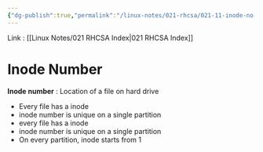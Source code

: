 ```yaml
---
{"dg-publish":true,"permalink":"/linux-notes/021-rhcsa/021-11-inode-no-and-sym-links-and-hard-links/021-11-1-inode-number/","noteIcon":"","created":"2023-10-07T13:47:51.366+05:30","updated":"2023-10-13T17:10:15.014+05:30"}
---
```


Link : [[Linux Notes/021 RHCSA Index\|021 RHCSA Index]]

# Inode Number

**Inode number** : Location of a file on hard drive

<style> .container {font-family: sans-serif; text-align: center;} .button-wrapper button {z-index: 1;height: 40px; width: 100px; margin: 10px;padding: 5px;} .excalidraw .App-menu_top .buttonList { display: flex;} .excalidraw-wrapper { height: 800px; margin: 50px; position: relative;} :root[dir="ltr"] .excalidraw .layer-ui__wrapper .zen-mode-transition.App-menu_bottom--transition-left {transform: none;} </style><script src="https://cdn.jsdelivr.net/npm/react@17/umd/react.production.min.js"></script><script src="https://cdn.jsdelivr.net/npm/react-dom@17/umd/react-dom.production.min.js"></script><script type="text/javascript" src="https://cdn.jsdelivr.net/npm/@excalidraw/excalidraw@0/dist/excalidraw.production.min.js"></script><div id="021-11_Inode_Number_2023-10-07_1313.36.excalidraw.md1"></div><script>(function(){const InitialData={"type":"excalidraw","version":2,"source":"https://github.com/zsviczian/obsidian-excalidraw-plugin/releases/tag/1.9.19","elements":[{"id":"hrqMK4Gm","type":"text","x":-273.786865234375,"y":-248.89962768554688,"width":48.51994323730469,"height":25,"angle":0,"strokeColor":"#1e1e1e","backgroundColor":"transparent","fillStyle":"hachure","strokeWidth":1,"strokeStyle":"solid","roughness":1,"opacity":100,"groupIds":[],"frameId":null,"roundness":null,"seed":1492946635,"version":30,"versionNonce":1870096939,"isDeleted":false,"boundElements":[],"updated":1696664998644,"link":null,"locked":false,"text":"- file","rawText":"- file","fontSize":20,"fontFamily":1,"textAlign":"left","verticalAlign":"top","baseline":17,"containerId":null,"originalText":"- file","lineHeight":1.25},{"id":"FSkolqWD","type":"text","x":-60.572021484375,"y":-314.08836364746094,"width":201.79983520507812,"height":25,"angle":0,"strokeColor":"#1e1e1e","backgroundColor":"transparent","fillStyle":"hachure","strokeWidth":1,"strokeStyle":"solid","roughness":1,"opacity":100,"groupIds":[],"frameId":null,"roundness":null,"seed":1289211333,"version":48,"versionNonce":1974198789,"isDeleted":false,"boundElements":[{"id":"98PucNqfia-lfLnW6V6uv","type":"arrow"}],"updated":1696664998644,"link":null,"locked":false,"text":"physical path (data)","rawText":"physical path (data)","fontSize":20,"fontFamily":1,"textAlign":"left","verticalAlign":"top","baseline":17,"containerId":null,"originalText":"physical path (data)","lineHeight":1.25},{"id":"6iF243iH","type":"text","x":-46.346435546875,"y":-235.9647216796875,"width":84.67991638183594,"height":25,"angle":0,"strokeColor":"#1e1e1e","backgroundColor":"transparent","fillStyle":"hachure","strokeWidth":1,"strokeStyle":"solid","roughness":1,"opacity":100,"groupIds":[],"frameId":null,"roundness":null,"seed":992027589,"version":76,"versionNonce":1962863819,"isDeleted":false,"boundElements":[{"id":"98PucNqfia-lfLnW6V6uv","type":"arrow"}],"updated":1696664998644,"link":null,"locked":false,"text":"file path","rawText":"file path","fontSize":20,"fontFamily":1,"textAlign":"left","verticalAlign":"top","baseline":17,"containerId":null,"originalText":"file path","lineHeight":1.25},{"id":"98PucNqfia-lfLnW6V6uv","type":"arrow","x":-185.0834856810443,"y":-260.20490611974964,"width":137.68905746479987,"height":123.77296104552744,"angle":3.6548425149331134,"strokeColor":"#1e1e1e","backgroundColor":"transparent","fillStyle":"hachure","strokeWidth":1,"strokeStyle":"solid","roughness":1,"opacity":100,"groupIds":[],"frameId":null,"roundness":{"type":2},"seed":1336101291,"version":297,"versionNonce":273373541,"isDeleted":false,"boundElements":[],"updated":1696664998644,"link":null,"locked":false,"points":[[0,0],[137.68905746479987,-58.922603989863376],[49.075927734375,64.85035705566406]],"lastCommittedPoint":[49.075927734375,64.85035705566406],"startBinding":{"elementId":"6iF243iH","focus":-0.4622034645134224,"gap":10.943125372853679},"endBinding":{"elementId":"FSkolqWD","focus":0.856080631496139,"gap":7.627964169485182},"startArrowhead":null,"endArrowhead":"arrow"},{"id":"yucpvmXq28rGdtbqjVtMI","type":"rectangle","x":-288.3416748046875,"y":-96.95372009277344,"width":272.5467529296875,"height":148.98049926757812,"angle":0,"strokeColor":"#1e1e1e","backgroundColor":"transparent","fillStyle":"hachure","strokeWidth":1,"strokeStyle":"solid","roughness":1,"opacity":100,"groupIds":[],"frameId":null,"roundness":{"type":3},"seed":90234731,"version":126,"versionNonce":1254417605,"isDeleted":false,"boundElements":null,"updated":1696664998645,"link":null,"locked":false},{"id":"yhvmR7soUQkspz9Fsq6ly","type":"rectangle","x":-251.5347900390625,"y":-39.11421203613281,"width":37.683349609375,"height":22.785247802734375,"angle":0,"strokeColor":"#1e1e1e","backgroundColor":"transparent","fillStyle":"hachure","strokeWidth":1,"strokeStyle":"solid","roughness":1,"opacity":100,"groupIds":[],"frameId":null,"roundness":{"type":3},"seed":1824545605,"version":29,"versionNonce":1543271947,"isDeleted":false,"boundElements":[{"id":"xFCIQclTciD2jG8F0BU2x","type":"arrow"}],"updated":1696664998645,"link":null,"locked":false},{"id":"MwaaZa9W","type":"text","x":-273.4852294921875,"y":-71.93217468261719,"width":87.05995178222656,"height":25,"angle":0,"strokeColor":"#1e1e1e","backgroundColor":"transparent","fillStyle":"hachure","strokeWidth":1,"strokeStyle":"solid","roughness":1,"opacity":100,"groupIds":[],"frameId":null,"roundness":null,"seed":2094079595,"version":28,"versionNonce":1219888165,"isDeleted":false,"boundElements":null,"updated":1696664998645,"link":null,"locked":false,"text":"( 10 mb )","rawText":"( 10 mb )","fontSize":20,"fontFamily":1,"textAlign":"left","verticalAlign":"top","baseline":17,"containerId":null,"originalText":"( 10 mb )","lineHeight":1.25},{"id":"zugITQ-7GPEPEuFxtTTs9","type":"line","x":-241.894775390625,"y":-37.36152648925781,"width":7.0108642578125,"height":21.908905029296875,"angle":0,"strokeColor":"#1e1e1e","backgroundColor":"transparent","fillStyle":"hachure","strokeWidth":1,"strokeStyle":"solid","roughness":1,"opacity":100,"groupIds":[],"frameId":null,"roundness":{"type":2},"seed":966902059,"version":19,"versionNonce":1219984555,"isDeleted":false,"boundElements":null,"updated":1696664998645,"link":null,"locked":false,"points":[[0,0],[-7.0108642578125,21.908905029296875]],"lastCommittedPoint":null,"startBinding":null,"endBinding":null,"startArrowhead":null,"endArrowhead":null},{"id":"S-ReVqEosxwHzi_-Y7OZw","type":"line","x":-219.9859619140625,"y":-35.60884094238281,"width":7.0108642578125,"height":15.7744140625,"angle":0,"strokeColor":"#1e1e1e","backgroundColor":"transparent","fillStyle":"hachure","strokeWidth":1,"strokeStyle":"solid","roughness":1,"opacity":100,"groupIds":[],"frameId":null,"roundness":{"type":2},"seed":1886840933,"version":51,"versionNonce":1577858949,"isDeleted":false,"boundElements":null,"updated":1696664998645,"link":null,"locked":false,"points":[[0,0],[-7.0108642578125,15.7744140625]],"lastCommittedPoint":null,"startBinding":null,"endBinding":null,"startArrowhead":null,"endArrowhead":null},{"id":"9iwii_0CN9l9aryN9zB4r","type":"line","x":-231.3785400390625,"y":-36.48515319824219,"width":7.0108642578125,"height":21.03253173828125,"angle":0,"strokeColor":"#1e1e1e","backgroundColor":"transparent","fillStyle":"hachure","strokeWidth":1,"strokeStyle":"solid","roughness":1,"opacity":100,"groupIds":[],"frameId":null,"roundness":{"type":2},"seed":1823095019,"version":14,"versionNonce":26783563,"isDeleted":false,"boundElements":null,"updated":1696664998645,"link":null,"locked":false,"points":[[0,0],[-7.0108642578125,21.03253173828125]],"lastCommittedPoint":null,"startBinding":null,"endBinding":null,"startArrowhead":null,"endArrowhead":null},{"id":"FjYjVi7z","type":"text","x":128.7294921875,"y":-30.146926879882812,"width":123.67990112304688,"height":25,"angle":0,"strokeColor":"#1e1e1e","backgroundColor":"transparent","fillStyle":"hachure","strokeWidth":1,"strokeStyle":"solid","roughness":1,"opacity":100,"groupIds":[],"frameId":null,"roundness":null,"seed":445393701,"version":49,"versionNonce":84213477,"isDeleted":false,"boundElements":[{"id":"xFCIQclTciD2jG8F0BU2x","type":"arrow"},{"id":"1oCc0Z3ypY_2LGj5gr0eo","type":"arrow"},{"id":"JKxTHwLGdsmWiBJlL1WVd","type":"arrow"}],"updated":1696664998645,"link":null,"locked":false,"text":"/usr/abc.txt","rawText":"/usr/abc.txt","fontSize":20,"fontFamily":1,"textAlign":"left","verticalAlign":"top","baseline":17,"containerId":null,"originalText":"/usr/abc.txt","lineHeight":1.25},{"id":"xFCIQclTciD2jG8F0BU2x","type":"arrow","x":118.28759765625001,"y":-20.24115499441257,"width":316.3646240234375,"height":2.1513137649321585,"angle":0,"strokeColor":"#1e1e1e","backgroundColor":"transparent","fillStyle":"hachure","strokeWidth":1,"strokeStyle":"solid","roughness":1,"opacity":100,"groupIds":[],"frameId":null,"roundness":{"type":2},"seed":939810155,"version":81,"versionNonce":2029686251,"isDeleted":false,"boundElements":null,"updated":1696664998645,"link":null,"locked":false,"points":[[0,0],[-316.3646240234375,-2.1513137649321585]],"lastCommittedPoint":null,"startBinding":{"elementId":"FjYjVi7z","focus":0.159296335945754,"gap":10.441894531249986},"endBinding":{"elementId":"yhvmR7soUQkspz9Fsq6ly","focus":0.4421349747301396,"gap":15.7744140625},"startArrowhead":null,"endArrowhead":"arrow"},{"id":"SBKclXtA","type":"text","x":148.8963623046875,"y":5.7988433837890625,"width":84.67991638183594,"height":25,"angle":0,"strokeColor":"#1e1e1e","backgroundColor":"transparent","fillStyle":"hachure","strokeWidth":1,"strokeStyle":"solid","roughness":1,"opacity":100,"groupIds":[],"frameId":null,"roundness":null,"seed":872681797,"version":31,"versionNonce":338549317,"isDeleted":false,"boundElements":null,"updated":1696664998646,"link":null,"locked":false,"text":"file path","rawText":"file path","fontSize":20,"fontFamily":1,"textAlign":"left","verticalAlign":"top","baseline":17,"containerId":null,"originalText":"file path","lineHeight":1.25},{"id":"bSmyCua2p8nC6tmv97kZI","type":"line","x":132.309326171875,"y":-2.3072662353515616,"width":120.9371337890625,"height":1.752716064453125,"angle":0,"strokeColor":"#1e1e1e","backgroundColor":"transparent","fillStyle":"hachure","strokeWidth":1,"strokeStyle":"solid","roughness":1,"opacity":100,"groupIds":[],"frameId":null,"roundness":{"type":2},"seed":533311723,"version":45,"versionNonce":1911003275,"isDeleted":false,"boundElements":null,"updated":1696664998646,"link":null,"locked":false,"points":[[0,0],[120.9371337890625,1.752716064453125]],"lastCommittedPoint":null,"startBinding":null,"endBinding":null,"startArrowhead":null,"endArrowhead":null},{"id":"1oCc0Z3ypY_2LGj5gr0eo","type":"arrow","x":127.0511474609375,"y":-42.61964416503906,"width":293.579345703125,"height":39.43603515625,"angle":0,"strokeColor":"#1e1e1e","backgroundColor":"transparent","fillStyle":"hachure","strokeWidth":1,"strokeStyle":"solid","roughness":1,"opacity":100,"groupIds":[],"frameId":null,"roundness":{"type":2},"seed":1211484453,"version":280,"versionNonce":878987685,"isDeleted":false,"boundElements":null,"updated":1696664998646,"link":null,"locked":false,"points":[[0,0],[-135.835205078125,-39.43603515625],[-293.579345703125,-13.145355224609375]],"lastCommittedPoint":[-293.579345703125,-13.145355224609375],"startBinding":{"elementId":"FjYjVi7z","focus":0.21448799406791083,"gap":12.47271728515625},"endBinding":null,"startArrowhead":null,"endArrowhead":"arrow"},{"id":"OlFWCX4z","type":"text","x":-10.83447265625,"y":-109.79768371582031,"width":120.17988586425781,"height":25,"angle":0,"strokeColor":"#1e1e1e","backgroundColor":"transparent","fillStyle":"hachure","strokeWidth":1,"strokeStyle":"solid","roughness":1,"opacity":100,"groupIds":[],"frameId":null,"roundness":null,"seed":137231749,"version":15,"versionNonce":1780109099,"isDeleted":false,"boundElements":null,"updated":1696664998646,"link":null,"locked":false,"text":"inode number","rawText":"inode number","fontSize":20,"fontFamily":1,"textAlign":"left","verticalAlign":"top","baseline":17,"containerId":null,"originalText":"inode number","lineHeight":1.25},{"id":"JKxTHwLGdsmWiBJlL1WVd","type":"arrow","x":504.7606201171875,"y":-63.65220642089844,"width":264.6595458984375,"height":44.694122314453125,"angle":0,"strokeColor":"#1e1e1e","backgroundColor":"transparent","fillStyle":"hachure","strokeWidth":1,"strokeStyle":"solid","roughness":1,"opacity":100,"groupIds":[],"frameId":null,"roundness":{"type":2},"seed":861510155,"version":253,"versionNonce":481295275,"isDeleted":false,"boundElements":null,"updated":1696665047510,"link":null,"locked":false,"points":[[0,0],[-126.1953125,-22.785186767578125],[-264.6595458984375,21.908935546875]],"lastCommittedPoint":[-264.6595458984375,21.908935546875],"startBinding":{"elementId":"zyQfG4HyDJ3HCcxOgDH0O","focus":0.15246532843960878,"gap":14.090100785736873},"endBinding":{"elementId":"FjYjVi7z","focus":-0.24978590170651446,"gap":11.596343994140625},"startArrowhead":null,"endArrowhead":"arrow"},{"id":"zyQfG4HyDJ3HCcxOgDH0O","type":"ellipse","x":517.0299072265625,"y":-77.67390441894531,"width":57.8394775390625,"height":50.828643798828125,"angle":0,"strokeColor":"#1e1e1e","backgroundColor":"transparent","fillStyle":"hachure","strokeWidth":1,"strokeStyle":"solid","roughness":1,"opacity":100,"groupIds":[],"frameId":null,"roundness":{"type":2},"seed":449561861,"version":57,"versionNonce":1140666827,"isDeleted":false,"boundElements":[{"id":"JKxTHwLGdsmWiBJlL1WVd","type":"arrow"}],"updated":1696664998646,"link":null,"locked":false},{"id":"MyEYBnm5-MqPF6dul-dqe","type":"freedraw","x":524.9168701171875,"y":-32.97975158691406,"width":12.26904296875,"height":47.3232421875,"angle":0,"strokeColor":"#1e1e1e","backgroundColor":"transparent","fillStyle":"hachure","strokeWidth":0.5,"strokeStyle":"solid","roughness":1,"opacity":100,"groupIds":[],"frameId":null,"roundness":null,"seed":2025507691,"version":45,"versionNonce":1158601387,"isDeleted":false,"boundElements":null,"updated":1696665023068,"link":null,"locked":false,"points":[[0,0],[-1.7528076171875,1.75274658203125],[-4.3818359375,3.50543212890625],[-4.3818359375,4.381805419921875],[-5.2581787109375,6.134490966796875],[-6.1343994140625,7.88720703125],[-6.1343994140625,8.763580322265625],[-7.0108642578125,9.639923095703125],[-7.0108642578125,10.51629638671875],[-7.88720703125,10.51629638671875],[-7.88720703125,11.39263916015625],[-8.7635498046875,13.145355224609375],[-8.7635498046875,14.021697998046875],[-9.6400146484375,15.7744140625],[-9.6400146484375,16.650787353515625],[-9.6400146484375,17.527130126953125],[-10.516357421875,18.40350341796875],[-10.516357421875,19.27984619140625],[-10.516357421875,20.15618896484375],[-10.516357421875,21.032562255859375],[-10.516357421875,21.908905029296875],[-10.516357421875,22.7852783203125],[-10.516357421875,23.66162109375],[-10.516357421875,24.537994384765625],[-10.516357421875,25.414337158203125],[-11.392578125,27.16705322265625],[-11.392578125,28.04339599609375],[-11.392578125,29.796112060546875],[-11.392578125,31.548828125],[-11.392578125,32.425201416015625],[-11.392578125,33.301544189453125],[-11.392578125,34.177886962890625],[-11.392578125,35.05426025390625],[-12.26904296875,35.05426025390625],[-12.26904296875,35.93060302734375],[-12.26904296875,39.43603515625],[-12.26904296875,42.065093994140625],[-11.392578125,45.570526123046875],[-10.516357421875,46.446868896484375],[-10.516357421875,47.3232421875],[-10.516357421875,47.3232421875]],"pressures":[],"simulatePressure":true,"lastCommittedPoint":[-10.516357421875,47.3232421875]},{"id":"tQMrwdBL-8gpOZDkkmgrK","type":"freedraw","x":573.116455078125,"y":-35.60881042480469,"width":18.4034423828125,"height":42.065093994140625,"angle":0,"strokeColor":"#1e1e1e","backgroundColor":"transparent","fillStyle":"hachure","strokeWidth":0.5,"strokeStyle":"solid","roughness":1,"opacity":100,"groupIds":[],"frameId":null,"roundness":null,"seed":1508735755,"version":40,"versionNonce":783476421,"isDeleted":false,"boundElements":null,"updated":1696665016612,"link":null,"locked":false,"points":[[0,0],[0.8763427734375,0],[3.5054931640625,1.75274658203125],[4.3817138671875,2.629058837890625],[5.258056640625,2.629058837890625],[7.0107421875,5.258148193359375],[9.639892578125,7.0108642578125],[10.5162353515625,7.88720703125],[11.3927001953125,8.7635498046875],[11.3927001953125,9.639923095703125],[12.2689208984375,9.639923095703125],[13.145263671875,10.516265869140625],[15.7742919921875,13.145355224609375],[16.6507568359375,14.021697998046875],[16.6507568359375,14.898040771484375],[17.527099609375,15.7744140625],[18.4034423828125,16.6507568359375],[18.4034423828125,17.527130126953125],[18.4034423828125,18.403472900390625],[18.4034423828125,20.15618896484375],[18.4034423828125,21.032562255859375],[18.4034423828125,21.908905029296875],[18.4034423828125,25.414337158203125],[18.4034423828125,28.91973876953125],[18.4034423828125,32.4251708984375],[18.4034423828125,33.301544189453125],[17.527099609375,35.05426025390625],[17.527099609375,35.93060302734375],[16.6507568359375,35.93060302734375],[16.6507568359375,36.80694580078125],[16.6507568359375,37.683319091796875],[15.7742919921875,37.683319091796875],[15.7742919921875,38.559661865234375],[15.7742919921875,39.43603515625],[14.021728515625,39.43603515625],[14.021728515625,40.3123779296875],[14.021728515625,42.065093994140625],[14.021728515625,42.065093994140625]],"pressures":[],"simulatePressure":true,"lastCommittedPoint":[14.021728515625,42.065093994140625]},{"id":"fx4f8exN","type":"text","x":528.03125,"y":41.58409118652344,"width":41.75994873046875,"height":25,"angle":0,"strokeColor":"#1e1e1e","backgroundColor":"transparent","fillStyle":"hachure","strokeWidth":0.5,"strokeStyle":"solid","roughness":1,"opacity":100,"groupIds":[],"frameId":null,"roundness":null,"seed":940235845,"version":5,"versionNonce":567974155,"isDeleted":false,"boundElements":null,"updated":1696665031478,"link":null,"locked":false,"text":"user","rawText":"user","fontSize":20,"fontFamily":1,"textAlign":"left","verticalAlign":"top","baseline":17,"containerId":null,"originalText":"user","lineHeight":1.25},{"id":"1EcfqVDT","type":"text","x":349.3912353515625,"y":-124.52870178222656,"width":66.07994079589844,"height":25,"angle":0,"strokeColor":"#1e1e1e","backgroundColor":"transparent","fillStyle":"hachure","strokeWidth":0.5,"strokeStyle":"solid","roughness":1,"opacity":100,"groupIds":[],"frameId":null,"roundness":null,"seed":1137152235,"version":19,"versionNonce":941659595,"isDeleted":false,"boundElements":null,"updated":1696665050588,"link":null,"locked":false,"text":"access","rawText":"access","fontSize":20,"fontFamily":1,"textAlign":"left","verticalAlign":"top","baseline":17,"containerId":null,"originalText":"access","lineHeight":1.25},{"id":"boq1drRC","type":"text","x":-112.8123779296875,"y":-289.10670471191406,"width":10,"height":25,"angle":0,"strokeColor":"#1e1e1e","backgroundColor":"transparent","fillStyle":"hachure","strokeWidth":1,"strokeStyle":"solid","roughness":1,"opacity":100,"groupIds":[],"frameId":null,"roundness":null,"seed":2046297899,"version":4,"versionNonce":1874664299,"isDeleted":true,"boundElements":null,"updated":1696664998644,"link":null,"locked":false,"text":"","rawText":"","fontSize":20,"fontFamily":1,"textAlign":"center","verticalAlign":"middle","baseline":17,"containerId":"98PucNqfia-lfLnW6V6uv","originalText":"","lineHeight":1.25},{"id":"tM9vrevvIx4MZFlyPGdem","type":"freedraw","x":569.6109619140625,"y":-35.60881042480469,"width":17.5272216796875,"height":64.850341796875,"angle":0,"strokeColor":"#1e1e1e","backgroundColor":"transparent","fillStyle":"hachure","strokeWidth":1,"strokeStyle":"solid","roughness":1,"opacity":100,"groupIds":[],"frameId":null,"roundness":null,"seed":431039915,"version":41,"versionNonce":530568427,"isDeleted":true,"boundElements":null,"updated":1696664992908,"link":null,"locked":false,"points":[[0,0],[1.7528076171875,0.876373291015625],[2.6290283203125,2.629058837890625],[3.5054931640625,6.134490966796875],[6.134521484375,8.7635498046875],[7.010986328125,9.639923095703125],[7.010986328125,10.516265869140625],[8.7635498046875,14.898040771484375],[9.6400146484375,15.7744140625],[10.5162353515625,16.6507568359375],[10.5162353515625,17.527130126953125],[11.392578125,18.403472900390625],[11.392578125,19.27984619140625],[11.392578125,20.15618896484375],[12.26904296875,20.15618896484375],[12.26904296875,21.032562255859375],[12.26904296875,22.785247802734375],[14.898193359375,23.66162109375],[14.898193359375,24.5379638671875],[14.898193359375,25.414337158203125],[14.898193359375,26.290679931640625],[14.898193359375,28.04339599609375],[15.7744140625,28.91973876953125],[15.7744140625,29.796112060546875],[16.6507568359375,33.301544189453125],[17.5272216796875,35.93060302734375],[17.5272216796875,38.559661865234375],[17.5272216796875,42.941436767578125],[17.5272216796875,44.69415283203125],[17.5272216796875,45.570526123046875],[17.5272216796875,47.3232421875],[16.6507568359375,49.075927734375],[16.6507568359375,49.952301025390625],[16.6507568359375,52.58135986328125],[16.6507568359375,57.839508056640625],[15.7744140625,61.344940185546875],[15.7744140625,64.850341796875],[14.898193359375,64.850341796875],[14.898193359375,64.850341796875]],"pressures":[],"simulatePressure":true,"lastCommittedPoint":[14.898193359375,64.850341796875]},{"id":"XGjfpbmoVm_CgChqvVmPq","type":"freedraw","x":570.4873046875,"y":-34.73243713378906,"width":17.527099609375,"height":39.436004638671875,"angle":0,"strokeColor":"#1e1e1e","backgroundColor":"transparent","fillStyle":"hachure","strokeWidth":1,"strokeStyle":"solid","roughness":1,"opacity":100,"groupIds":[],"frameId":null,"roundness":null,"seed":1112276875,"version":34,"versionNonce":816496747,"isDeleted":true,"boundElements":null,"updated":1696664998646,"link":null,"locked":false,"points":[[0,0],[0.87646484375,0],[0.87646484375,0.876373291015625],[0.87646484375,1.752685546875],[1.752685546875,1.752685546875],[1.752685546875,2.629058837890625],[2.629150390625,4.38177490234375],[4.3818359375,6.134490966796875],[5.2581787109375,7.887176513671875],[5.2581787109375,9.639892578125],[7.0108642578125,14.02166748046875],[8.763671875,15.774383544921875],[9.639892578125,16.6507568359375],[9.639892578125,17.527099609375],[10.5162353515625,18.403472900390625],[11.3927001953125,19.279815673828125],[11.3927001953125,21.03253173828125],[12.26904296875,21.90887451171875],[12.26904296875,22.785247802734375],[14.0218505859375,24.5379638671875],[14.8980712890625,27.167022705078125],[15.7744140625,29.79608154296875],[16.65087890625,30.672454833984375],[17.527099609375,33.301513671875],[17.527099609375,34.177886962890625],[17.527099609375,35.054229736328125],[17.527099609375,35.930572509765625],[17.527099609375,36.80694580078125],[17.527099609375,37.68328857421875],[17.527099609375,38.559661865234375],[17.527099609375,39.436004638671875],[17.527099609375,39.436004638671875]],"pressures":[],"simulatePressure":true,"lastCommittedPoint":[17.527099609375,39.436004638671875]}],"appState":{"theme":"dark","viewBackgroundColor":"#ffffff","currentItemStrokeColor":"#1e1e1e","currentItemBackgroundColor":"transparent","currentItemFillStyle":"hachure","currentItemStrokeWidth":0.5,"currentItemStrokeStyle":"solid","currentItemRoughness":1,"currentItemOpacity":100,"currentItemFontFamily":1,"currentItemFontSize":20,"currentItemTextAlign":"left","currentItemStartArrowhead":null,"currentItemEndArrowhead":"arrow","scrollX":-50.08245849609375,"scrollY":398.18743896484375,"zoom":{"value":1},"currentItemRoundness":"round","gridSize":null,"gridColor":{"Bold":"#C9C9C9FF","Regular":"#EDEDEDFF"},"currentStrokeOptions":null,"previousGridSize":null,"frameRendering":{"enabled":true,"clip":true,"name":true,"outline":true}},"files":{}};InitialData.scrollToContent=true;App=()=>{const e=React.useRef(null),t=React.useRef(null),[n,i]=React.useState({width:void 0,height:void 0});return React.useEffect(()=>{i({width:t.current.getBoundingClientRect().width,height:t.current.getBoundingClientRect().height});const e=()=>{i({width:t.current.getBoundingClientRect().width,height:t.current.getBoundingClientRect().height})};return window.addEventListener("resize",e),()=>window.removeEventListener("resize",e)},[t]),React.createElement(React.Fragment,null,React.createElement("div",{className:"excalidraw-wrapper",ref:t},React.createElement(ExcalidrawLib.Excalidraw,{ref:e,width:n.width,height:n.height,initialData:InitialData,viewModeEnabled:!0,zenModeEnabled:!0,gridModeEnabled:!1})))},excalidrawWrapper=document.getElementById("021-11_Inode_Number_2023-10-07_1313.36.excalidraw.md1");ReactDOM.render(React.createElement(App),excalidrawWrapper);})();</script>

- Every file has a inode
- inode number is unique on a single partition
- every file has a inode
- inode number is unique on a single partition 
- On every partition, inode starts from 1

<div id="021-11_Inode_Number_2023-10-07_1321.55.excalidraw.md2"></div><script>(function(){const InitialData={"type":"excalidraw","version":2,"source":"https://github.com/zsviczian/obsidian-excalidraw-plugin/releases/tag/1.9.19","elements":[{"id":"PbC08jE1-xZA2eOrpBy7H","type":"rectangle","x":-484.9124755859375,"y":-190.7238311767578,"width":551.2279663085938,"height":318.99359130859375,"angle":0,"strokeColor":"#1e1e1e","backgroundColor":"transparent","fillStyle":"hachure","strokeWidth":1,"strokeStyle":"solid","roughness":1,"opacity":100,"groupIds":[],"frameId":null,"roundness":{"type":3},"seed":102619211,"version":131,"versionNonce":787927435,"isDeleted":false,"boundElements":null,"updated":1696665152675,"link":null,"locked":false},{"id":"F-x0dUrz7wsycRBU5knsq","type":"line","x":-321.91021728515625,"y":-188.9711151123047,"width":0,"height":315.4881896972656,"angle":0,"strokeColor":"#1e1e1e","backgroundColor":"transparent","fillStyle":"hachure","strokeWidth":1,"strokeStyle":"solid","roughness":1,"opacity":100,"groupIds":[],"frameId":null,"roundness":{"type":2},"seed":106101605,"version":110,"versionNonce":66317547,"isDeleted":false,"boundElements":null,"updated":1696665167318,"link":null,"locked":false,"points":[[0,0],[0,315.4881896972656]],"lastCommittedPoint":null,"startBinding":null,"endBinding":null,"startArrowhead":null,"endArrowhead":null},{"id":"C9VeQHHpHVV1gUa37pcxN","type":"line","x":-110.70843505859375,"y":-189.8474578857422,"width":4.38177490234375,"height":316.3645324707031,"angle":0,"strokeColor":"#1e1e1e","backgroundColor":"transparent","fillStyle":"hachure","strokeWidth":1,"strokeStyle":"solid","roughness":1,"opacity":100,"groupIds":[],"frameId":null,"roundness":{"type":2},"seed":491403941,"version":128,"versionNonce":1767783659,"isDeleted":false,"boundElements":null,"updated":1696665180829,"link":null,"locked":false,"points":[[0,0],[4.38177490234375,316.3645324707031]],"lastCommittedPoint":null,"startBinding":null,"endBinding":null,"startArrowhead":null,"endArrowhead":null},{"id":"xpknruKhPHZNVzyz7by9u","type":"rectangle","x":-440.21832275390625,"y":-110.09907531738281,"width":39.43603515625,"height":24.537994384765625,"angle":0,"strokeColor":"#1e1e1e","backgroundColor":"transparent","fillStyle":"hachure","strokeWidth":1,"strokeStyle":"solid","roughness":1,"opacity":100,"groupIds":[],"frameId":null,"roundness":{"type":3},"seed":2123819685,"version":29,"versionNonce":1561481509,"isDeleted":false,"boundElements":null,"updated":1696665192445,"link":null,"locked":false},{"type":"rectangle","version":31,"versionNonce":1651560683,"isDeleted":false,"id":"PemfOAY_ztsPtm3CCQBV6","fillStyle":"hachure","strokeWidth":1,"strokeStyle":"solid","roughness":1,"opacity":100,"angle":0,"x":-285.59600830078125,"y":-132.06668090820312,"strokeColor":"#1e1e1e","backgroundColor":"transparent","width":39.43603515625,"height":24.537994384765625,"seed":2121403365,"groupIds":[],"frameId":null,"roundness":{"type":3},"boundElements":[],"updated":1696665197948,"link":null,"locked":false},{"type":"rectangle","version":32,"versionNonce":875543243,"isDeleted":false,"id":"uAfLVnxSQColttSGORVzf","fillStyle":"hachure","strokeWidth":1,"strokeStyle":"solid","roughness":1,"opacity":100,"angle":0,"x":-221.59600830078125,"y":-15.066680908203125,"strokeColor":"#1e1e1e","backgroundColor":"transparent","width":39.43603515625,"height":24.537994384765625,"seed":1729876523,"groupIds":[],"frameId":null,"roundness":{"type":3},"boundElements":[{"id":"QmEVKevPbTZa8MoVfh00i","type":"arrow"}],"updated":1696665332030,"link":null,"locked":false},{"type":"rectangle","version":31,"versionNonce":193141797,"isDeleted":false,"id":"SrORM-B3wXhhx0gfK65v1","fillStyle":"hachure","strokeWidth":1,"strokeStyle":"solid","roughness":1,"opacity":100,"angle":0,"x":-88.59600830078125,"y":-146.06668090820312,"strokeColor":"#1e1e1e","backgroundColor":"transparent","width":39.43603515625,"height":24.537994384765625,"seed":572120587,"groupIds":[],"frameId":null,"roundness":{"type":3},"boundElements":[],"updated":1696665203135,"link":null,"locked":false},{"type":"rectangle","version":45,"versionNonce":151974629,"isDeleted":false,"id":"PdhU_jlirEYKS2A8w8Phl","fillStyle":"hachure","strokeWidth":1,"strokeStyle":"solid","roughness":1,"opacity":100,"angle":0,"x":-42.34869384765625,"y":-29.637176513671875,"strokeColor":"#1e1e1e","backgroundColor":"transparent","width":39.43603515625,"height":24.537994384765625,"seed":338753003,"groupIds":[],"frameId":null,"roundness":{"type":3},"boundElements":[{"id":"b2e3IOrKX7_bNwmH_udly","type":"arrow"}],"updated":1696665289800,"link":null,"locked":false},{"id":"Mm65tSDC","type":"text","x":-433.87799072265625,"y":-139.7976837158203,"width":46.55998229980469,"height":25,"angle":0,"strokeColor":"#1e1e1e","backgroundColor":"transparent","fillStyle":"hachure","strokeWidth":1,"strokeStyle":"solid","roughness":1,"opacity":100,"groupIds":[],"frameId":null,"roundness":null,"seed":1117452197,"version":5,"versionNonce":1886000043,"isDeleted":false,"boundElements":null,"updated":1696665215131,"link":null,"locked":false,"text":"1003","rawText":"1003","fontSize":20,"fontFamily":1,"textAlign":"left","verticalAlign":"top","baseline":17,"containerId":null,"originalText":"1003","lineHeight":1.25},{"id":"89bzDgMf","type":"text","x":-277.87799072265625,"y":-91.79768371582031,"width":52.51997375488281,"height":25,"angle":0,"strokeColor":"#1e1e1e","backgroundColor":"transparent","fillStyle":"hachure","strokeWidth":1,"strokeStyle":"solid","roughness":1,"opacity":100,"groupIds":[],"frameId":null,"roundness":null,"seed":852620101,"version":5,"versionNonce":398455307,"isDeleted":false,"boundElements":null,"updated":1696665222115,"link":null,"locked":false,"text":"2007","rawText":"2007","fontSize":20,"fontFamily":1,"textAlign":"left","verticalAlign":"top","baseline":17,"containerId":null,"originalText":"2007","lineHeight":1.25},{"id":"m4w0eMsI","type":"text","x":-222.87799072265625,"y":25.202316284179688,"width":46.55998229980469,"height":25,"angle":0,"strokeColor":"#1e1e1e","backgroundColor":"transparent","fillStyle":"hachure","strokeWidth":1,"strokeStyle":"solid","roughness":1,"opacity":100,"groupIds":[],"frameId":null,"roundness":null,"seed":1971733221,"version":5,"versionNonce":1852947563,"isDeleted":false,"boundElements":null,"updated":1696665230316,"link":null,"locked":false,"text":"1003","rawText":"1003","fontSize":20,"fontFamily":1,"textAlign":"left","verticalAlign":"top","baseline":17,"containerId":null,"originalText":"1003","lineHeight":1.25},{"id":"bd0hPsKB","type":"text","x":-84.13604736328125,"y":-171.6848907470703,"width":38.3599853515625,"height":25,"angle":0,"strokeColor":"#1e1e1e","backgroundColor":"transparent","fillStyle":"hachure","strokeWidth":1,"strokeStyle":"solid","roughness":1,"opacity":100,"groupIds":[],"frameId":null,"roundness":null,"seed":280913541,"version":14,"versionNonce":385504453,"isDeleted":false,"boundElements":null,"updated":1696665249481,"link":null,"locked":false,"text":"1001","rawText":"1001","fontSize":20,"fontFamily":1,"textAlign":"left","verticalAlign":"top","baseline":17,"containerId":null,"originalText":"1001","lineHeight":1.25},{"id":"OzYOsGbm","type":"text","x":-35.87799072265625,"y":15.202316284179688,"width":46.55998229980469,"height":25,"angle":0,"strokeColor":"#1e1e1e","backgroundColor":"transparent","fillStyle":"hachure","strokeWidth":1,"strokeStyle":"solid","roughness":1,"opacity":100,"groupIds":[],"frameId":null,"roundness":null,"seed":1255202341,"version":5,"versionNonce":438244651,"isDeleted":false,"boundElements":null,"updated":1696665246118,"link":null,"locked":false,"text":"1003","rawText":"1003","fontSize":20,"fontFamily":1,"textAlign":"left","verticalAlign":"top","baseline":17,"containerId":null,"originalText":"1003","lineHeight":1.25},{"id":"de26ucsz","type":"text","x":285.40460205078125,"y":-16.328964233398438,"width":123.67990112304688,"height":25,"angle":0,"strokeColor":"#1e1e1e","backgroundColor":"transparent","fillStyle":"hachure","strokeWidth":1,"strokeStyle":"solid","roughness":1,"opacity":100,"groupIds":[],"frameId":null,"roundness":null,"seed":1336256389,"version":52,"versionNonce":322576683,"isDeleted":false,"boundElements":[{"id":"b2e3IOrKX7_bNwmH_udly","type":"arrow"}],"updated":1696665294723,"link":null,"locked":false,"text":"/usr/abc.txt","rawText":"/usr/abc.txt","fontSize":20,"fontFamily":1,"textAlign":"left","verticalAlign":"top","baseline":17,"containerId":null,"originalText":"/usr/abc.txt","lineHeight":1.25},{"id":"b2e3IOrKX7_bNwmH_udly","type":"arrow","x":269.63018798828125,"y":-14.106682949399614,"width":257.6488037109375,"height":6.099613245310472,"angle":0,"strokeColor":"#1e1e1e","backgroundColor":"transparent","fillStyle":"hachure","strokeWidth":1,"strokeStyle":"solid","roughness":1,"opacity":100,"groupIds":[],"frameId":null,"roundness":{"type":2},"seed":1707282443,"version":159,"versionNonce":763236971,"isDeleted":false,"boundElements":null,"updated":1696665294724,"link":null,"locked":false,"points":[[0,0],[-257.6488037109375,6.099613245310472]],"lastCommittedPoint":[-254.143310546875,47.323211669921875],"startBinding":{"elementId":"de26ucsz","focus":0.8668684238101271,"gap":15.7744140625},"endBinding":{"elementId":"PdhU_jlirEYKS2A8w8Phl","focus":0.7993621839182751,"gap":14.89404296875},"startArrowhead":null,"endArrowhead":"arrow"},{"id":"boqd0NS4","type":"text","x":116.12200927734375,"y":-34.79768371582031,"width":87.8399658203125,"height":25,"angle":0,"strokeColor":"#1e1e1e","backgroundColor":"transparent","fillStyle":"hachure","strokeWidth":1,"strokeStyle":"solid","roughness":1,"opacity":100,"groupIds":[],"frameId":null,"roundness":null,"seed":1103693387,"version":11,"versionNonce":1067314597,"isDeleted":false,"boundElements":null,"updated":1696665317141,"link":null,"locked":false,"text":"c x 1003","rawText":"c x 1003","fontSize":20,"fontFamily":1,"textAlign":"left","verticalAlign":"top","baseline":17,"containerId":null,"originalText":"c x 1003","lineHeight":1.25},{"id":"QmEVKevPbTZa8MoVfh00i","type":"arrow","x":-33.58905029296875,"y":-252.9451141357422,"width":141.0933837890625,"height":224.34716796875,"angle":0,"strokeColor":"#1e1e1e","backgroundColor":"transparent","fillStyle":"hachure","strokeWidth":1,"strokeStyle":"solid","roughness":1,"opacity":100,"groupIds":[],"frameId":null,"roundness":{"type":2},"seed":656443493,"version":74,"versionNonce":1814065451,"isDeleted":false,"boundElements":null,"updated":1696665350971,"link":null,"locked":false,"points":[[0,0],[-141.0933837890625,224.34716796875]],"lastCommittedPoint":[-141.0933837890625,224.34716796875],"startBinding":{"elementId":"P3VqzJ4D","focus":0.9481788818233131,"gap":9.296630859375},"endBinding":{"elementId":"uAfLVnxSQColttSGORVzf","focus":0.399853363685568,"gap":13.531265258789062},"startArrowhead":null,"endArrowhead":"arrow"},{"id":"P3VqzJ4D","type":"text","x":-24.29241943359375,"y":-272.179443359375,"width":92.3399658203125,"height":25,"angle":0,"strokeColor":"#1e1e1e","backgroundColor":"transparent","fillStyle":"hachure","strokeWidth":1,"strokeStyle":"solid","roughness":1,"opacity":100,"groupIds":[],"frameId":null,"roundness":null,"seed":1540917637,"version":34,"versionNonce":619647947,"isDeleted":false,"boundElements":[{"id":"QmEVKevPbTZa8MoVfh00i","type":"arrow"}],"updated":1696665350971,"link":null,"locked":false,"text":"B x 1003","rawText":"B x 1003","fontSize":20,"fontFamily":1,"textAlign":"left","verticalAlign":"top","baseline":17,"containerId":null,"originalText":"B x 1003","lineHeight":1.25},{"id":"gwvPV9Esz3lKKRaYBBY1B","type":"line","x":-19.56744384765625,"y":-237.1707000732422,"width":87.6356201171875,"height":1.752716064453125,"angle":0,"strokeColor":"#1e1e1e","backgroundColor":"transparent","fillStyle":"hachure","strokeWidth":1,"strokeStyle":"solid","roughness":1,"opacity":100,"groupIds":[],"frameId":null,"roundness":{"type":2},"seed":1729292229,"version":31,"versionNonce":1128893227,"isDeleted":false,"boundElements":null,"updated":1696665375338,"link":null,"locked":false,"points":[[0,0],[87.6356201171875,-1.752716064453125]],"lastCommittedPoint":null,"startBinding":null,"endBinding":null,"startArrowhead":null,"endArrowhead":null},{"id":"Epp3RMTbqdv2KloThkrL4","type":"line","x":293.29180908203125,"y":10.838058471679688,"width":110.4208984375,"height":0,"angle":0,"strokeColor":"#1e1e1e","backgroundColor":"transparent","fillStyle":"hachure","strokeWidth":1,"strokeStyle":"solid","roughness":1,"opacity":100,"groupIds":[],"frameId":null,"roundness":{"type":2},"seed":736423371,"version":38,"versionNonce":813316581,"isDeleted":false,"boundElements":null,"updated":1696665381585,"link":null,"locked":false,"points":[[0,0],[110.4208984375,0]],"lastCommittedPoint":null,"startBinding":null,"endBinding":null,"startArrowhead":null,"endArrowhead":null},{"id":"p3TDbDsn","type":"text","x":-468.87799072265625,"y":147.2023162841797,"width":106.69990539550781,"height":25,"angle":0,"strokeColor":"#1e1e1e","backgroundColor":"transparent","fillStyle":"hachure","strokeWidth":1,"strokeStyle":"solid","roughness":1,"opacity":100,"groupIds":[],"frameId":null,"roundness":null,"seed":1378944043,"version":14,"versionNonce":1716998117,"isDeleted":false,"boundElements":null,"updated":1696665393027,"link":null,"locked":false,"text":"partition A","rawText":"partition A","fontSize":20,"fontFamily":1,"textAlign":"left","verticalAlign":"top","baseline":17,"containerId":null,"originalText":"partition A","lineHeight":1.25},{"id":"EriwSmJr","type":"text","x":-283.60906982421875,"y":146.1914520263672,"width":108.11990356445312,"height":25,"angle":0,"strokeColor":"#1e1e1e","backgroundColor":"transparent","fillStyle":"hachure","strokeWidth":1,"strokeStyle":"solid","roughness":1,"opacity":100,"groupIds":[],"frameId":null,"roundness":null,"seed":118345259,"version":20,"versionNonce":431189515,"isDeleted":false,"boundElements":null,"updated":1696665409185,"link":null,"locked":false,"text":"partition B","rawText":"partition B","fontSize":20,"fontFamily":1,"textAlign":"left","verticalAlign":"top","baseline":17,"containerId":null,"originalText":"partition B","lineHeight":1.25},{"id":"1wZtg3O7","type":"text","x":-67.87799072265625,"y":153.2023162841797,"width":103.61990356445312,"height":25,"angle":0,"strokeColor":"#1e1e1e","backgroundColor":"transparent","fillStyle":"hachure","strokeWidth":1,"strokeStyle":"solid","roughness":1,"opacity":100,"groupIds":[],"frameId":null,"roundness":null,"seed":68589611,"version":12,"versionNonce":1946796325,"isDeleted":false,"boundElements":null,"updated":1696665406254,"link":null,"locked":false,"text":"partition c","rawText":"partition c","fontSize":20,"fontFamily":1,"textAlign":"left","verticalAlign":"top","baseline":17,"containerId":null,"originalText":"partition c","lineHeight":1.25},{"id":"IsRjSfTlKIWmTPrpVy8db","type":"line","x":-18.69110107421875,"y":-245.0579071044922,"width":92.893798828125,"height":3.50543212890625,"angle":0,"strokeColor":"#1e1e1e","backgroundColor":"transparent","fillStyle":"hachure","strokeWidth":1,"strokeStyle":"solid","roughness":1,"opacity":100,"groupIds":[],"frameId":null,"roundness":{"type":2},"seed":1148030405,"version":112,"versionNonce":1188936805,"isDeleted":true,"boundElements":null,"updated":1696665369798,"link":null,"locked":false,"points":[[0,0],[85.006591796875,-0.8763580322265625],[92.893798828125,2.6290740966796875]],"lastCommittedPoint":[92.893798828125,2.6290740966796875],"startBinding":null,"endBinding":null,"startArrowhead":null,"endArrowhead":null}],"appState":{"theme":"dark","viewBackgroundColor":"#ffffff","currentItemStrokeColor":"#1e1e1e","currentItemBackgroundColor":"transparent","currentItemFillStyle":"hachure","currentItemStrokeWidth":1,"currentItemStrokeStyle":"solid","currentItemRoughness":1,"currentItemOpacity":100,"currentItemFontFamily":1,"currentItemFontSize":20,"currentItemTextAlign":"left","currentItemStartArrowhead":null,"currentItemEndArrowhead":"arrow","scrollX":572.9999389648438,"scrollY":402.5692138671875,"zoom":{"value":1},"currentItemRoundness":"round","gridSize":null,"gridColor":{"Bold":"#C9C9C9FF","Regular":"#EDEDEDFF"},"currentStrokeOptions":null,"previousGridSize":null,"frameRendering":{"enabled":true,"clip":true,"name":true,"outline":true}},"files":{}};InitialData.scrollToContent=true;App=()=>{const e=React.useRef(null),t=React.useRef(null),[n,i]=React.useState({width:void 0,height:void 0});return React.useEffect(()=>{i({width:t.current.getBoundingClientRect().width,height:t.current.getBoundingClientRect().height});const e=()=>{i({width:t.current.getBoundingClientRect().width,height:t.current.getBoundingClientRect().height})};return window.addEventListener("resize",e),()=>window.removeEventListener("resize",e)},[t]),React.createElement(React.Fragment,null,React.createElement("div",{className:"excalidraw-wrapper",ref:t},React.createElement(ExcalidrawLib.Excalidraw,{ref:e,width:n.width,height:n.height,initialData:InitialData,viewModeEnabled:!0,zenModeEnabled:!0,gridModeEnabled:!1})))},excalidrawWrapper=document.getElementById("021-11_Inode_Number_2023-10-07_1321.55.excalidraw.md2");ReactDOM.render(React.createElement(App),excalidrawWrapper);})();</script>




